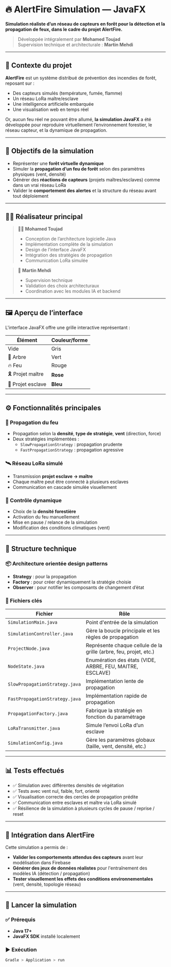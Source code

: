 # 🔥 AlertFire Simulation — JavaFX

**Simulation réaliste d’un réseau de capteurs en forêt pour la détection et la propagation de feux, dans le cadre du projet AlertFire.**

> Développée intégralement par **Mohamed Toujad**  
> Supervision technique et architecturale : **Martin Mehdi**

---

## 🧠 Contexte du projet

**AlertFire** est un système distribué de prévention des incendies de forêt, reposant sur :

- Des capteurs simulés (température, fumée, flamme)
- Un réseau LoRa maître/esclave
- Une intelligence artificielle embarquée
- Une visualisation web en temps réel

Or, aucun feu réel ne pouvant être allumé, **la simulation JavaFX** a été développée pour reproduire virtuellement l’environnement forestier, le réseau capteur, et la dynamique de propagation.

---

## 🎯 Objectifs de la simulation

- Représenter une **forêt virtuelle dynamique**
- Simuler la **propagation d’un feu de forêt** selon des paramètres physiques (vent, densité)
- Générer des **réactions de capteurs** (projets maîtres/esclaves) comme dans un vrai réseau LoRa
- Valider le **comportement des alertes** et la structure du réseau avant tout déploiement

---

## 🧑‍💻 Réalisateur principal

> 👨‍💻 **Mohamed Toujad**
> - Conception de l’architecture logicielle Java
> - Implémentation complète de la simulation
> - Design de l’interface JavaFX
> - Intégration des stratégies de propagation
> - Communication LoRa simulée

> 🧭 **Martin Mehdi**
> - Supervision technique
> - Validation des choix architecturaux
> - Coordination avec les modules IA et backend

---

## 🖼️ Aperçu de l’interface

L'interface JavaFX offre une grille interactive représentant :

| Élément           | Couleur/forme |
|-------------------|---------------|
| Vide               | Gris          |
| 🌲 Arbre          | Vert          |
| 🔥 Feu            | Rouge         |
| 🎗️ Projet maître | **Rose**      |
| 📘 Projet esclave | **Bleu**      |

---

## ⚙️ Fonctionnalités principales

### 🔁 Propagation du feu
- Propagation selon la **densité**, **type de stratégie**, **vent** (direction, force)
- Deux stratégies implémentées :
    - `SlowPropagationStrategy` : propagation prudente
    - `FastPropagationStrategy` : propagation agressive

### 🛰 Réseau LoRa simulé
- Transmission **projet esclave → maître**
- Chaque maître peut être connecté à plusieurs esclaves
- Communication en cascade simulée visuellement

### 🧭 Contrôle dynamique
- Choix de la **densité forestière**
- Activation du feu manuellement
- Mise en pause / relance de la simulation
- Modification des conditions climatiques (vent)

---

## 🧱 Structure technique

### 📦 Architecture orientée design patterns
- **Strategy** : pour la propagation
- **Factory** : pour créer dynamiquement la stratégie choisie
- **Observer** : pour notifier les composants de changement d’état

### 📁 Fichiers clés

| Fichier                      | Rôle                                                                 |
|-----------------------------|----------------------------------------------------------------------|
| `SimulationMain.java`       | Point d'entrée de la simulation                                      |
| `SimulationController.java` | Gère la boucle principale et les règles de propagation              |
| `ProjectNode.java`          | Représente chaque cellule de la grille (arbre, feu, projet, etc.)   |
| `NodeState.java`            | Enumération des états (VIDE, ARBRE, FEU, MAITRE, ESCLAVE)           |
| `SlowPropagationStrategy.java` | Implémentation lente de propagation                              |
| `FastPropagationStrategy.java` | Implémentation rapide de propagation                             |
| `PropagationFactory.java`   | Fabrique la stratégie en fonction du paramétrage                   |
| `LoRaTransmitter.java`      | Simule l’envoi LoRa d’un esclave                                    |
| `SimulationConfig.java`     | Gère les paramètres globaux (taille, vent, densité, etc.)           |

---

## 📊 Tests effectués

- ✅ Simulation avec différentes densités de végétation
- ✅ Tests avec vent nul, faible, fort, orienté
- ✅ Visualisation correcte des cercles de propagation prédite
- ✅ Communication entre esclaves et maître via LoRa simulé
- ✅ Résilience de la simulation à plusieurs cycles de pause / reprise / reset

---

## 🧩 Intégration dans AlertFire

Cette simulation a permis de :

- **Valider les comportements attendus des capteurs** avant leur modélisation dans Firebase
- **Générer des jeux de données réalistes** pour l'entraînement des modèles IA (détection / propagation)
- **Tester visuellement les effets des conditions environnementales** (vent, densité, topologie réseau)

---

## 🚀 Lancer la simulation

### ✅ Prérequis

- **Java 17+**
- **JavaFX SDK** installé localement

### ▶️ Exécution

```bash
Gradle > Application > run
